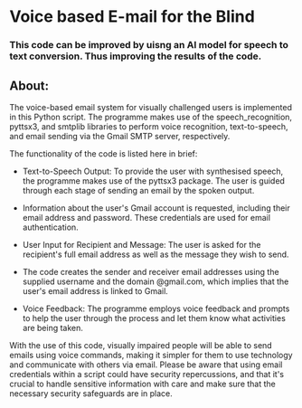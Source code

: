 # Voice based E-mail for the Blind

### This code can be improved by uisng an AI model for speech to text conversion. Thus improving the results of the code.


## About:

The voice-based email system for visually challenged users is implemented in this Python script. The programme makes use of the speech_recognition, pyttsx3, and smtplib libraries to perform voice recognition, text-to-speech, and email sending via the Gmail SMTP server, respectively.

The functionality of the code is listed here in brief:
- Text-to-Speech Output: To provide the user with synthesised speech, the programme makes use of the pyttsx3 package. The user is guided through each stage of sending an email by the spoken output.

- Information about the user's Gmail account is requested, including their email address and password. These credentials are used for email authentication.

- User Input for Recipient and Message: The user is asked for the recipient's full email address as well as the message they wish to send.

- The code creates the sender and receiver email addresses using the supplied username and the domain @gmail.com, which implies that the user's email address is linked to Gmail.

- Voice Feedback: The programme employs voice feedback and prompts to help the user through the process and let them know what activities are being taken.

With the use of this code, visually impaired people will be able to send emails using voice commands, making it simpler for them to use technology and communicate with others via email. Please be aware that using email credentials within a script could have security repercussions, and that it's crucial to handle sensitive information with care and make sure that the necessary security safeguards are in place.
